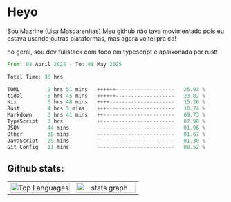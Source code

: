 # Heyo

Sou Mazrine (Lisa Mascarenhas)
Meu github não tava movimentado pois eu estava usando outras plataformas, mas agora voltei pra ca!

no geral, sou dev fullstack com foco em typescript e apaixonada por rust!
<!--START_SECTION:waka-->

```rust
From: 08 April 2025 - To: 08 May 2025

Total Time: 38 hrs

TOML         9 hrs 51 mins   ++++++-------------------   25.93 %
tidal        8 hrs 45 mins   ++++++-------------------   23.02 %
Nix          5 hrs 48 mins   ++++---------------------   15.26 %
Rust         4 hrs 5 mins    +++----------------------   10.74 %
Markdown     3 hrs 41 mins   ++-----------------------   09.73 %
TypeScript   3 hrs           ++-----------------------   07.90 %
JSON         44 mins         -------------------------   01.96 %
Other        38 mins         -------------------------   01.67 %
JavaScript   29 mins         -------------------------   01.30 %
Git Config   11 mins         -------------------------   00.52 %
```

<!--END_SECTION:waka-->

<!--
**Mazrine/Mazrine** is a ✨ _special_ ✨ repository because its `README.md` (this file) appears on your GitHub profile.

Here are some ideas to get you started:

- 🔭 I’m currently working on ...
- 🌱 I’m currently learning ...
- 👯 I’m looking to collaborate on ...
- 🤔 I’m looking for help with ...
- 💬 Ask me about ...
- 📫 How to reach me: ...
- 😄 Pronouns: ...
- ⚡ Fun fact: ...
-->


## Github stats:

<div align="center">
  <table width="100%">
    <tr>
      <td align="center" width="50%">
        <img src="https://github-readme-stats.vercel.app/api/top-langs/?username=mazrine&theme=tokyonight&layout=donut&langs_count=10&locale=pt-br" width="100%" alt="Top Languages" />
      </td>
      <td align="center" width="50%">
        <img src="https://github-readme-stats-yxqy.vercel.app/api?username=mazrine&hide_title=false&hide_rank=false&show_icons=true&count_private=true&disable_animations=false&theme=midnight-purple&locale=en&hide_border=true&order=1" width="100%" alt="stats graph" />
      </td>
    </tr>
  </table>
</div>
